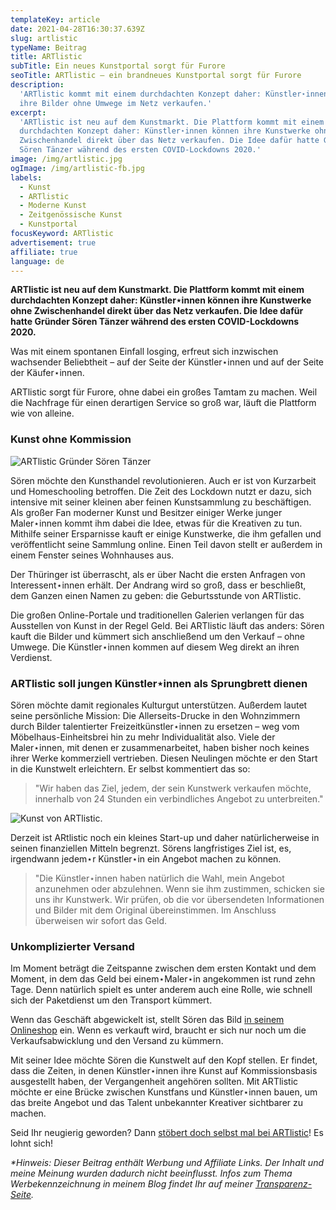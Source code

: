 ```yaml
---
templateKey: article
date: 2021-04-28T16:30:37.639Z
slug: artlistic
typeName: Beitrag
title: ARTlistic
subTitle: Ein neues Kunstportal sorgt für Furore
seoTitle: ARTlistic – ein brandneues Kunstportal sorgt für Furore
description:
  'ARTlistic kommt mit einem durchdachten Konzept daher: Künstler⋆innen können
  ihre Bilder ohne Umwege im Netz verkaufen.'
excerpt:
  'ARTlistic ist neu auf dem Kunstmarkt. Die Plattform kommt mit einem
  durchdachten Konzept daher: Künstler⋆innen können ihre Kunstwerke ohne
  Zwischenhandel direkt über das Netz verkaufen. Die Idee dafür hatte Gründer
  Sören Tänzer während des ersten COVID-Lockdowns 2020.'
image: /img/artlistic.jpg
ogImage: /img/artlistic-fb.jpg
labels:
  - Kunst
  - ARTlistic
  - Moderne Kunst
  - Zeitgenössische Kunst
  - Kunstportal
focusKeyword: ARTlistic
advertisement: true
affiliate: true
language: de
---
```


**ARTlistic ist neu auf dem Kunstmarkt. Die Plattform kommt mit einem
durchdachten Konzept daher: Künstler⋆innen können ihre Kunstwerke ohne
Zwischenhandel direkt über das Netz verkaufen. Die Idee dafür hatte Gründer
Sören Tänzer während des ersten COVID-Lockdowns 2020.**

Was mit einem spontanen Einfall losging, erfreut sich inzwischen wachsender
Beliebtheit – auf der Seite der Künstler⋆innen und auf der Seite der
Käufer⋆innen.

ARTlistic sorgt für Furore, ohne dabei ein großes Tamtam zu machen. Weil die
Nachfrage für einen derartigen Service so groß war, läuft die Plattform wie von
alleine.

### Kunst ohne Kommission

![ARTlistic Gründer Sören Tänzer](/img/soeren-taenzer-artlistic.jpg 'ARTlistic Gründer Sören Tänzer')

Sören möchte den Kunsthandel revolutionieren. Auch er ist von Kurzarbeit und
Homeschooling betroffen. Die Zeit des Lockdown nutzt er dazu, sich intensive mit
seiner kleinen aber feinen Kunstsammlung zu beschäftigen. Als großer Fan
moderner Kunst und Besitzer einiger Werke junger Maler⋆innen kommt ihm dabei die
Idee, etwas für die Kreativen zu tun. Mithilfe seiner Ersparnisse kauft er
einige Kunstwerke, die ihm gefallen und veröffentlicht seine Sammlung online.
Einen Teil davon stellt er außerdem in einem Fenster seines Wohnhauses aus.

Der Thüringer ist überrascht, als er über Nacht die ersten Anfragen von
Interessent⋆innen erhält. Der Andrang wird so groß, dass er beschließt, dem
Ganzen einen Namen zu geben: die Geburtsstunde von ARTlistic.

Die großen Online-Portale und traditionellen Galerien verlangen für das
Ausstellen von Kunst in der Regel Geld. Bei ARTlistic läuft das anders: Sören
kauft die Bilder und kümmert sich anschließend um den Verkauf – ohne Umwege. Die
Künstler⋆innen kommen auf diesem Weg direkt an ihren Verdienst.

### ARTlistic soll jungen Künstler⋆innen als Sprungbrett dienen

Sören möchte damit regionales Kulturgut unterstützen. Außerdem lautet seine
persönliche Mission: Die Allerseits-Drucke in den Wohnzimmern durch Bilder
talentierter Freizeitkünstler⋆innen zu ersetzen – weg vom Möbelhaus-Einheitsbrei
hin zu mehr Individualität also. Viele der Maler⋆innen, mit denen er
zusammenarbeitet, haben bisher noch keines ihrer Werke kommerziell vertrieben.
Diesen Neulingen möchte er den Start in die Kunstwelt erleichtern. Er selbst
kommentiert das so:

> "Wir haben das Ziel, jedem, der sein Kunstwerk verkaufen möchte, innerhalb von
> 24 Stunden ein verbindliches Angebot zu unterbreiten."

![Kunst von ARTlistic.](/img/artlistic-1-.jpg 'Kunst von ARTlistic.')

Derzeit ist ARtlistic noch ein kleines Start-up und daher natürlicherweise in
seinen finanziellen Mitteln begrenzt. Sörens langfristiges Ziel ist, es,
irgendwann jedem⋆r Künstler⋆in ein Angebot machen zu können.

> "Die Künstler⋆innen haben natürlich die Wahl, mein Angebot anzunehmen oder
> abzulehnen. Wenn sie ihm zustimmen, schicken sie uns ihr Kunstwerk. Wir
> prüfen, ob die vor übersendeten Informationen und Bilder mit dem Original
> übereinstimmen. Im Anschluss überweisen wir sofort das Geld.

### Unkomplizierter Versand

Im Moment beträgt die Zeitspanne zwischen dem ersten Kontakt und dem Moment, in
dem das Geld bei einem⋆Maler⋆in angekommen ist rund zehn Tage. Denn natürlich
spielt es unter anderem auch eine Rolle, wie schnell sich der Paketdienst um den
Transport kümmert.

Wenn das Geschäft abgewickelt ist, stellt Sören das Bild
[in seinem Onlineshop](https://www.awin1.com/cread.php?awinmid=22245&awinaffid=632580&ued=https%3A%2F%2Fartlistic.com)
ein. Wenn es verkauft wird, braucht er sich nur noch um die Verkaufsabwicklung
und den Versand zu kümmern.

Mit seiner Idee möchte Sören die Kunstwelt auf den Kopf stellen. Er findet, dass
die Zeiten, in denen Künstler⋆innen ihre Kunst auf Kommissionsbasis ausgestellt
haben, der Vergangenheit angehören sollten. Mit ARTlistic möchte er eine Brücke
zwischen Kunstfans und Künstler⋆innen bauen, um das breite Angebot und das
Talent unbekannter Kreativer sichtbarer zu machen.

Seid Ihr neugierig geworden? Dann
[stöbert doch selbst mal bei ARTlistic](https://www.awin1.com/cread.php?awinmid=22245&awinaffid=632580&ued=https%3A%2F%2Fartlistic.com)!
Es lohnt sich!

_\*Hinweis: Dieser Beitrag enthält Werbung und Affiliate Links. Der Inhalt und
meine Meinung wurden dadurch nicht beeinflusst. Infos zum Thema
Werbekennzeichnung in meinem Blog findet Ihr auf meiner
[Transparenz-Seite](http://cardamonchai.com/werbung/)._

